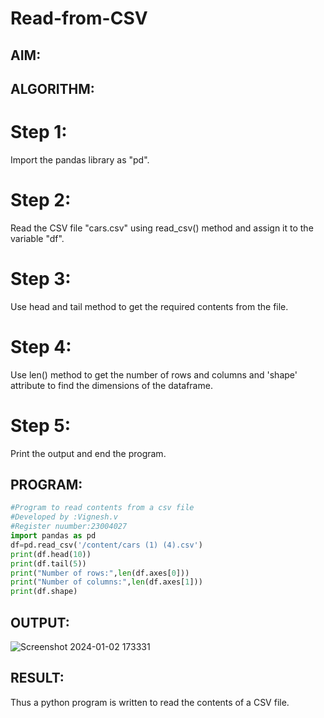 # Read-from-CSV

## AIM:

## ALGORITHM:
# Step 1:
Import the pandas library as "pd".

# Step 2:
Read the CSV file "cars.csv" using read_csv() method and assign it to the variable "df".

# Step 3:
Use head and tail method to get the required contents from the file.

# Step 4:
Use len() method to get the number of rows and columns and 'shape' attribute to find the dimensions of the dataframe.

# Step 5:
Print the output and end the program.

## PROGRAM:
```python
#Program to read contents from a csv file
#Developed by :Vignesh.v
#Register nuumber:23004027
import pandas as pd
df=pd.read_csv('/content/cars (1) (4).csv')
print(df.head(10))
print(df.tail(5))
print("Number of rows:",len(df.axes[0]))
print("Number of columns:",len(df.axes[1]))
print(df.shape)
```

## OUTPUT:
![Screenshot 2024-01-02 173331](https://github.com/23004027/Read-from-CSV/assets/138956447/44bd5c54-c7df-43dd-a7a9-55297f311aa9)


## RESULT:
Thus a python program is written to read the contents of a CSV file.
